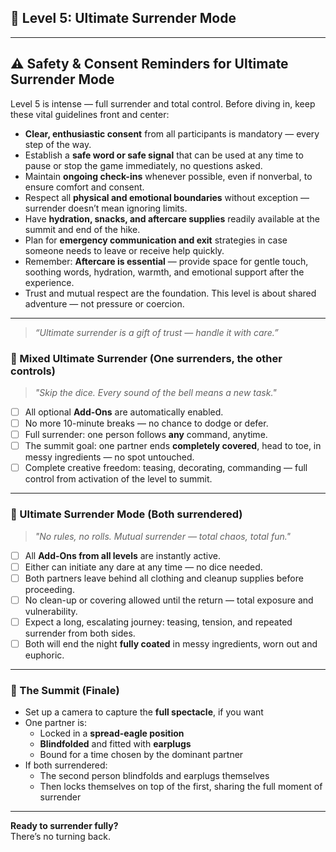 ## 🖤 Level 5: Ultimate Surrender Mode

---

## ⚠️ Safety & Consent Reminders for Ultimate Surrender Mode

Level 5 is intense — full surrender and total control. Before diving in, keep these vital guidelines front and center:

- **Clear, enthusiastic consent** from all participants is mandatory — every step of the way.
- Establish a **safe word or safe signal** that can be used at any time to pause or stop the game immediately, no questions asked.
- Maintain **ongoing check-ins** whenever possible, even if nonverbal, to ensure comfort and consent.
- Respect all **physical and emotional boundaries** without exception — surrender doesn’t mean ignoring limits.
- Have **hydration, snacks, and aftercare supplies** readily available at the summit and end of the hike.
- Plan for **emergency communication and exit** strategies in case someone needs to leave or receive help quickly.
- Remember: **Aftercare is essential** — provide space for gentle touch, soothing words, hydration, warmth, and emotional support after the experience.
- Trust and mutual respect are the foundation. This level is about shared adventure — not pressure or coercion.

---

> *“Ultimate surrender is a gift of trust — handle it with care.”*

### 🖤 Mixed Ultimate Surrender (One surrenders, the other controls)

> *"Skip the dice. Every sound of the bell means a new task."*

- [ ] All optional **Add-Ons** are automatically enabled.
- [ ] No more 10-minute breaks — no chance to dodge or defer.
- [ ] Full surrender: one person follows **any** command, anytime.
- [ ] The summit goal: one partner ends **completely covered**, head to toe, in messy ingredients — no spot untouched.
- [ ] Complete creative freedom: teasing, decorating, commanding — full control from activation of the level to summit.

---

### 🔗 Ultimate Surrender Mode (Both surrendered)

> *"No rules, no rolls. Mutual surrender — total chaos, total fun."*

- [ ] All **Add-Ons from all levels** are instantly active.
- [ ] Either can initiate any dare at any time — no dice needed.
- [ ] Both partners leave behind all clothing and cleanup supplies before proceeding.
- [ ] No clean-up or covering allowed until the return — total exposure and vulnerability.
- [ ] Expect a long, escalating journey: teasing, tension, and repeated surrender from both sides.
- [ ] Both will end the night **fully coated** in messy ingredients, worn out and euphoric.

---

### 🌄 The Summit (Finale)

- Set up a camera to capture the **full spectacle**, if you want
- One partner is:
  - Locked in a **spread-eagle position**
  - **Blindfolded** and fitted with **earplugs**
  - Bound for a time chosen by the dominant partner
- If both surrendered:
  - The second person blindfolds and earplugs themselves  
  - Then locks themselves on top of the first, sharing the full moment of surrender

---

**Ready to surrender fully?**  
There’s no turning back.

